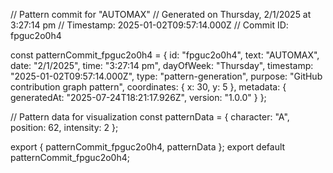 // Pattern commit for "AUTOMAX"
// Generated on Thursday, 2/1/2025 at 3:27:14 pm
// Timestamp: 2025-01-02T09:57:14.000Z
// Commit ID: fpguc2o0h4

const patternCommit_fpguc2o0h4 = {
  id: "fpguc2o0h4",
  text: "AUTOMAX",
  date: "2/1/2025",
  time: "3:27:14 pm",
  dayOfWeek: "Thursday",
  timestamp: "2025-01-02T09:57:14.000Z",
  type: "pattern-generation",
  purpose: "GitHub contribution graph pattern",
  coordinates: {
    x: 30,
    y: 5
  },
  metadata: {
    generatedAt: "2025-07-24T18:21:17.926Z",
    version: "1.0.0"
  }
};

// Pattern data for visualization
const patternData = {
  character: "A",
  position: 62,
  intensity: 2
};

export { patternCommit_fpguc2o0h4, patternData };
export default patternCommit_fpguc2o0h4;
